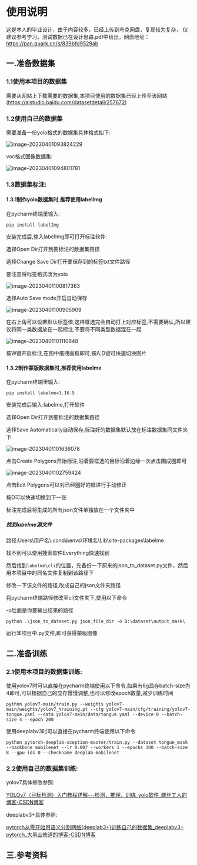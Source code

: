 # 使用说明
这是本人的毕业设计，由于内容较多，已经上传到夸克网盘，复现较为复杂， 仅建议参考学习，测试数据已在设计思路.pdf中给出，网盘地址：https://pan.quark.cn/s/839bfd9529ab
## 一.准备数据集

### 1.1使用本项目的数据集

需要从网站上下载需要的数据集,本项目使用的数据集已经上传至该网站(https://aistudio.baidu.com/datasetdetail/257672)

### 1.2使用自己的数据集

需要准备一份yolo格式的数据集具体格式如下:

![image-20230401093824229](images/image-20230401093824229.png)

voc格式图像数据集:

![image-20230401094801781](images/image-20230401094801781.png)

### 1.3数据集标注:

#### 1.3.1制作yolo数据集时,推荐使用labelImg

在pycharm终端里输入:

`pip install labelImg`  

安装完成后,输入labelImg即可打开标注软件:

选择Open Dir打开到要标注的数据集路径

选择Change Save Dir打开要保存到的标签txt文件路径

要注意将标签格式改为yolo

![image-20230401100817363](images/image-20230401100817363.png)

选择Auto Save mode开启自动保存

![image-20230401100905909](images/image-20230401100905909.png)

在右上角可以设置默认标签值,这样框选完会自动打上对应标签,不需要确认,所以建议将同一类数据放在一起标注,不要将不同类型数据混在一起

![image-20230401101110648](images/image-20230401101110648.png)

按W键开启标注,在图中拖拽画框即可,按A,D键可快速切换图片

#### 1.3.2制作蒙版数据集时,推荐使用labelme

在pycharm终端里输入:

`pip install labelme=3.16.5`

安装完成后输入:labelme,打开软件

选择Open Dir打开到要标注的数据集路径

选择Save Automatically自动保存,标注好的数据集默认放在标注数据集同文件夹下

![image-20230401101636078](images/image-20230401101636078.png)

点击Create Polygons开始标注,沿着要框选的目标沿着边缘一次点击围成圈即可

![image-20230401102759424](images/image-20230401102759424.png)

点击Edit Polygons可以对已经圈好的框进行手动修正

按D可以快速切换到下一张

标注完成后将生成的所有json文件单独放在一个文件夹中

##### 找到labelme源文件

路径:Users\用户名\\.conda\envs\环境名\Lib\site-packages\labelme

找不到可以使用搜索软件Everything快速找到

然后找到`labelme\cli`的位置，先备份一下原来的json_to_dataset.py文件，然后用本项目中的同名文件复制到该路径下

修改一下该文件的路径,改成自己的json文件夹路径

将pycharm终端路径修改至cli文件夹下,使用以下命令

-o后面是你要输出结果的路径

`python .\json_to_dataset.py json_file_dir -o D:\dataset\output_mask\`

运行本项目中.py文件,即可获得蒙版图像

## 二.准备训练

### 2.1使用本项目的数据集训练:

使用yolov7时可以直接在pycharm终端使用以下命令,如果有6g显存batch-size为4即可,可以根据自己的显存慢慢调整,也可以修改epoch数量,减少训练时间

`python yolov7-main/train.py --weights yolov7-main/weights/yolov7_training.pt --cfg yolov7-main/cfg/training/yolov7-tongue.yaml --data yolov7-main/data/tongue.yaml --device 0 --batch-size 4 --epoch 200`

使用deeplabv3时可以直接在pycharm终端使用以下命令

`python pytorch-deeplab-xception-master/train.py --dataset tongue_mask --backbone mobilenet --lr 0.007 --workers 1 --epochs 300 --batch-size 8 --gpu-ids 0 --checkname deeplab-mobilenet`

### 2.2使用自己的数据集训练:

yolov7具体修改参照:

[YOLOv7（目标检测）入门教程详解---检测，推理，训练_yolo软件_螺丝工人的博客-CSDN博客](https://blog.csdn.net/weixin_64524066/article/details/126845366?ops_request_misc=%7B%22request%5Fid%22%3A%22167685328616782428675333%22%2C%22scm%22%3A%2220140713.130102334..%22%7D&request_id=167685328616782428675333&biz_id=0&utm_medium=distribute.pc_search_result.none-task-blog-2~all~top_positive~default-1-126845366-null-null.142^v73^control,201^v4^add_ask,239^v2^insert_chatgpt&utm_term=yolov7&spm=1018.2226.3001.4187)

deeplabv3+具体参照:

[pytorch从零开始用语义分割网络(deeplab3+)训练自己的数据集_deeplabv3+ pytorch_大黑山修道的博客-CSDN博客](https://blog.csdn.net/sazass/article/details/127262441?ops_request_misc=%7B%22request%5Fid%22%3A%22168031645616800186568965%22%2C%22scm%22%3A%2220140713.130102334..%22%7D&request_id=168031645616800186568965&biz_id=0&utm_medium=distribute.pc_search_result.none-task-blog-2~all~top_click~default-2-127262441-null-null.142^v80^wechat_v2,201^v4^add_ask,239^v2^insert_chatgpt&utm_term=deeplabv3训练自己数据集&spm=1018.2226.3001.4187)

## 三.参考资料
